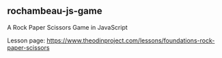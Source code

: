 ## rochambeau-js-game

A Rock Paper Scissors Game in JavaScript

Lesson page: https://www.theodinproject.com/lessons/foundations-rock-paper-scissors